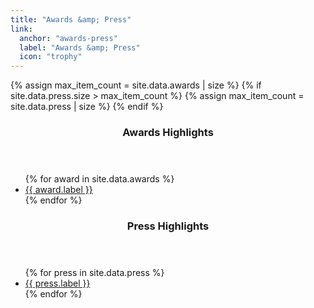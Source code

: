 ```yaml
---
title: "Awards &amp; Press"
link:
  anchor: "awards-press"
  label: "Awards &amp; Press"
  icon: "trophy"
---
```

{% assign max_item_count = site.data.awards | size %}
{% if site.data.press.size > max_item_count %}
  {% assign max_item_count = site.data.press | size %}
{% endif %}
<div class="awards-press--grid" style="--max-item-count: {{ max_item_count }}">
  <aside data-link-type="awards" style="--item-count: {{ site.data.awards.size }}">
    <header class="bubble-wrap">
      <h3>Awards Highlights</h3>
    </header>
    <ul>
      {% for award in site.data.awards %}
      <li>
        <a href="{{ award.link }}">{{ award.label }}</a>
      </li>
      {% endfor %}
    </ul>
  </aside>

  <aside data-link-type="press" style="--item-count: {{ site.data.press.size }}">
    <header class="bubble-wrap right">
      <h3>Press Highlights</h3>
    </header>
    <ul>
      {% for press in site.data.press %}
      <li>
        <a href="{{ press.link }}">{{ press.label }}</a>
      </li>
      {% endfor %}
    </ul>
  </aside>
</div>
